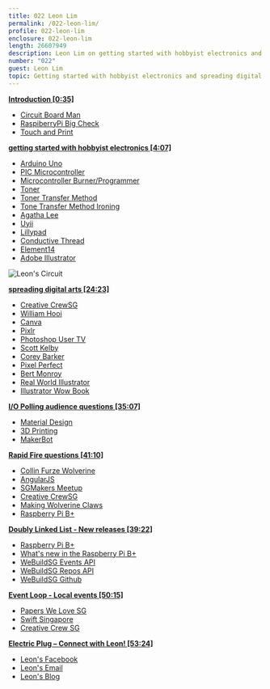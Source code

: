 ```yaml
---
title: 022 Leon Lim
permalink: /022-leon-lim/
profile: 022-leon-lim
enclosure: 022-leon-lim
length: 26607949
description: Leon Lim on getting started with hobbyist electronics and spreading digital arts in the community.
number: "022"
guest: Leon Lim
topic: Getting started with hobbyist electronics and spreading digital arts in the community
---
```


**[Introduction [0:35]](#t=0:35)**

- [Circuit Board Man](http://www.ba0sh1.com/singapore-mini-maker-faire-2014-visitor-maker/)
- [RaspiberryPi Big Check](https://www.facebook.com/photo.php?fbid=10203106707453070&set=gm.1410141059239575&type=1&theater)
- [Touch and Print](http://www.touch-print.com.sg/)

**[getting started with hobbyist electronics [4:07]](#t=4:07)**

- [Arduino Uno](http://arduino.cc/en/Main/arduinoBoardUno)
- [PIC Microcontroller](http://www.microchip.com/pagehandler/en-us/products/picmicrocontrollers)
- [Microcontroller Burner/Programmer](http://www.microchip.com/Developmenttools/ProductDetails.aspx?PartNO=DV007004)
- [Toner](http://en.wikipedia.org/wiki/Toner)
- [Toner Transfer Method](http://makezine.com/projects/pcb-etching-using-toner-transfer-method/)
- [Tone Transfer Method Ironing](http://www.youtube.com/watch?v=dvLRrXjktbE)
- [Agatha Lee](http://www.greenissuessingapore.blogspot.com)
- [Uyii](http://uyii.com.sg/)
- [Lillypad](http://arduino.cc/en/Main/arduinoBoardLilyPad)
- [Conductive Thread](https://www.sparkfun.com/products/10867)
- [Element14](http://element14.com/)
- [Adobe Illustrator](http://www.adobe.com/sea/products/illustrator.html)

![Leon's Circuit](../img/misc-022-leon-circuit.jpg "Leon's Circuit")


**[spreading digital arts [24:23]](#t=24:23)**

- [Creative CrewSG](https://www.facebook.com/CreativeCrewSG)
- [William Hooi](http://live.webuild.sg/021-william-hooi/)
- [Canva](https://www.canva.com/)
- [Pixlr](http://pixlr.com/)
- [Photoshop User TV](http://kelbytv.com/photoshopusertv/)
- [Scott Kelby](http://scottkelby.com/)
- [Corey Barker](http://coreybarker.squarespace.com/)
- [Pixel Perfect](http://revision3.com/pixelperfect/)
- [Bert Monroy](http://www.bertmonroy.com/)
- [Real World Illustrator](http://rwillustrator.blogspot.sg/p/books.html)
- [Illustrator Wow Book](http://www.peachpit.com/store/adobe-illustrator-cs6-wow-book-9780321841766)

**[I/O Polling audience questions [35:07]](#t=35:07)**

- [Material Design](http://www.google.com/design/spec/material-design/introduction.html)
- [3D Printing](http://en.wikipedia.org/wiki/3D_printing)
- [MakerBot](http://www.makerbot.com/)

**[Rapid Fire questions [41:10]](#t=41:10)**

- [Collin Furze Wolverine](http://www.youtube.com/watch?v=sdcGek-NoFQ)
- [AngularJS](https://angularjs.org/)
- [SGMakers Meetup](https://www.facebook.com/sgmakers)
- [Creative CrewSG](https://www.facebook.com/CreativeCrewSG)
- [Making Wolverine Claws](http://www.youtube.com/watch?v=fVBCFGebqTg)
- [Raspberry Pi B+](http://www.raspberrypi.org/product/model-b-plus/)


**[Doubly Linked List -  New releases [39:22]](#t=39:22)**

- [Raspberry Pi B+](http://www.raspberrypi.org/product/model-b-plus/)
- [What's new in the Raspberry Pi B+](https://learn.adafruit.com/introducing-the-raspberry-pi-model-b-plus-plus-differences-vs-model-b)
- [WeBuildSG Events API](http://webuild.sg/api/events)
- [WeBuildSG Repos API](http://webuild.sg/api/repos)
- [WeBuildSG Github](https://github.com/webuildsg/webuild)

**[Event Loop - Local events [50:15]](#t=50:15)**

- [Papers We Love SG](https://www.facebook.com/events/575951922515525/)
- [Swift Singapore](http://www.meetup.com/Swift-Singapore/events/187134762/)
- [Creative Crew SG](https://www.eventbrite.sg/e/creative-crew-talks-august-meeting-2014-tickets-12458677239?ref=enivtefor001&invite=NjM5MjY0My9ub3R0aGV0dXBAZ21haWwuY29tLzA%3D)

**[Electric Plug  – Connect with Leon! [53:24]](#t=53:24)**

- [Leon's Facebook](https://www.facebook.com/gylim78)
- <a href="mailto:gylim78@gmail.com">Leon's Email<a/>
- [Leon's Blog](http://gylim78.blogspot.sg)
